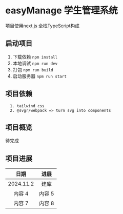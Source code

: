 # easyManage 学生管理系统

项目使用next.js 全栈TypeScript构成

## 启动项目

1. 下载依赖
```npm install```
2. 本地调试
```npm run dev```
3. 打包
```npm run build```
4. 启动服务器
```npm run start```
## 项目依赖

```
  1. tailwind css
  2. @svgr/webpack => turn svg into components
```
## 项目概览
待完成
## 项目进展
| 日期     | 进展     |
|:--------:|:-------:|
| 2024.11.2   | 建库   |
| 内容 4   | 内容 5   |
| 内容 7   | 内容 8   |

